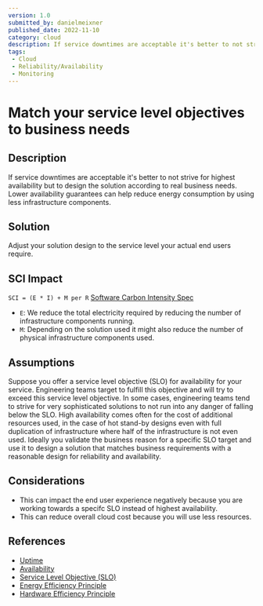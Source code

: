 ```yaml
---
version: 1.0
submitted_by: danielmeixner
published_date: 2022-11-10
category: cloud
description: If service downtimes are acceptable it's better to not strive for highest availability but to design the solution according to real business needs. Lower availability guarantees can help reduce energy consumption by using less infrastructure components.
tags: 
 - Cloud
 - Reliability/Availability
 - Monitoring
---
```


# Match your service level objectives to business needs

## Description

If service downtimes are acceptable it's better to not strive for highest availability but to design the solution according to real business needs. Lower availability guarantees can help reduce energy consumption by using less infrastructure components.

## Solution

Adjust your solution design to the service level your actual end users require.

## SCI Impact

`SCI = (E * I) + M per R`
[Software Carbon Intensity Spec](https://grnsft.org/sci)

- `E`: We reduce the total electricity required by reducing the number of infrastructure components running.
- `M`: Depending on the solution used it might also reduce the number of physical infrastructure components used.

## Assumptions

Suppose you offer a service level objective (SLO) for availability for your service. Engineering teams target to fulfill this objective and will try to exceed this service level objective. In some cases, engineering teams tend to strive for very sophisticated solutions to not run into any danger of falling below the SLO.
High availability comes often for the cost of additional resources used, in the case of hot stand-by designs even with full duplication of infrastructure where half of the infrastructure is not even used.
Ideally you validate the business reason for a specific SLO target and use it to design a solution that matches business requirements with a reasonable design for reliability and availability.

## Considerations
- This can impact the end user experience negatively because you are working towards a specifc SLO instead of highest availability.
- This can reduce overall cloud cost because you will use less resources.

## References
- [Uptime](https://en.wikipedia.org/wiki/Uptime)
- [Availability](https://en.wikipedia.org/wiki/Availability_(system))
- [Service Level Objective (SLO)](https://en.wikipedia.org/wiki/Service-level_objective)
- [Energy Efficiency Principle](https://learn.greensoftware.foundation/practitioner/energy-efficiency/)
- [Hardware Efficiency Principle](https://learn.greensoftware.foundation/practitioner/hardware-efficiency/)
